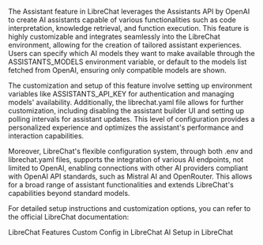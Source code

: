 The Assistant feature in LibreChat leverages the Assistants API by OpenAI to create AI assistants capable of various functionalities such as code interpretation, knowledge retrieval, and function execution. This feature is highly customizable and integrates seamlessly into the LibreChat environment, allowing for the creation of tailored assistant experiences. Users can specify which AI models they want to make available through the ASSISTANTS_MODELS environment variable, or default to the models list fetched from OpenAI, ensuring only compatible models are shown.

The customization and setup of this feature involve setting up environment variables like ASSISTANTS_API_KEY for authentication and managing models' availability. Additionally, the librechat.yaml file allows for further customization, including disabling the assistant builder UI and setting up polling intervals for assistant updates. This level of configuration provides a personalized experience and optimizes the assistant's performance and interaction capabilities.

Moreover, LibreChat's flexible configuration system, through both .env and librechat.yaml files, supports the integration of various AI endpoints, not limited to OpenAI, enabling connections with other AI providers compliant with OpenAI API standards, such as Mistral AI and OpenRouter. This allows for a broad range of assistant functionalities and extends LibreChat's capabilities beyond standard models.

For detailed setup instructions and customization options, you can refer to the official LibreChat documentation:

LibreChat Features
Custom Config in LibreChat
AI Setup in LibreChat
